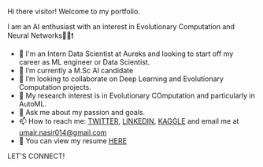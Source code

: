 Hi there visitor! Welcome to my portfolio.

I am an AI enthusiast with an interest in Evolutionary Computation and Neural Networks👨‍💻:exclamation:

- 🔭 I'm an Intern Data Scientist at Aureks and looking to start off my career as ML engineer or Data Scientist.
- 🌱 I’m currently a M.Sc AI candidate 
- 👯 I’m looking to collaborate on Deep Learning and Evolutionary Computation projects.
- 🤔 My research interest is in Evolutionary COmputation and particularly in AutoML.
- 💬 Ask me about my passion and goals.
- 📫 How to reach me: [TWITTER](https://twitter.com/utheprodigyn), [LINKEDIN](https://www.linkedin.com/in/umair-nasir/), [KAGGLE](https://www.kaggle.com/umairnasir14) and email me at umair.nasir014@gmail.com 
- :page_with_curl: You can view my resume [HERE](https://github.com/umair-nasir14/umair-nasir14/blob/master/resume.pdf)

LET'S CONNECT!
